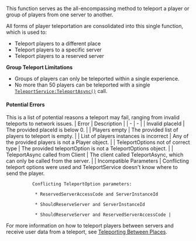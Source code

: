 This function serves as the all-encompassing method to teleport a player
or group of players from one server to another.

All forms of player teleportation are consolidated into this single
function, which is used to:

- Teleport players to a different place
- Teleport players to a specific server
- Teleport players to a reserved server

**Group Teleport Limitations**

- Groups of players can only be teleported within a single experience.
- No more than 50 players can be teleported with a single
[`TeleportService:TeleportAsync()`](https://create.roblox.com/docs/reference/engine/classes/TeleportService#TeleportAsync) call.

#### Potential Errors

This is a list of potential reasons a teleport may fail, ranging from
invalid teleports to network issues.
| Error | Description |
| - | - |
| Invalid placeId | The provided placeId is below 0. |
| Players empty | The provided list of players to teleport is empty. |
| List of players instances is incorrect | Any of the provided players is not a Player object. |
| TeleportOptions not of correct type | The provided teleportOption is not a TeleportOptions object. |
| TeleportAsync called from Client | The client called TeleportAsync, which can only be called from the server. |
| Incompatible Parameters | Conflicting teleport options were used and TeleportService doesn't know where to send the player.

              Conflicting TeleportOption parameters:

               * ReservedServerAccessCode and ServerInstanceId

               * ShouldReserveServer and ServerInstanceId

               * ShouldReserveServer and ReservedServerAccessCode |

For more information on how to teleport players between servers and
receive user data from a teleport, see
[Teleporting Between Places](https://create.roblox.com/docs/projects/teleporting#sending-user-data-along-with-teleports).
